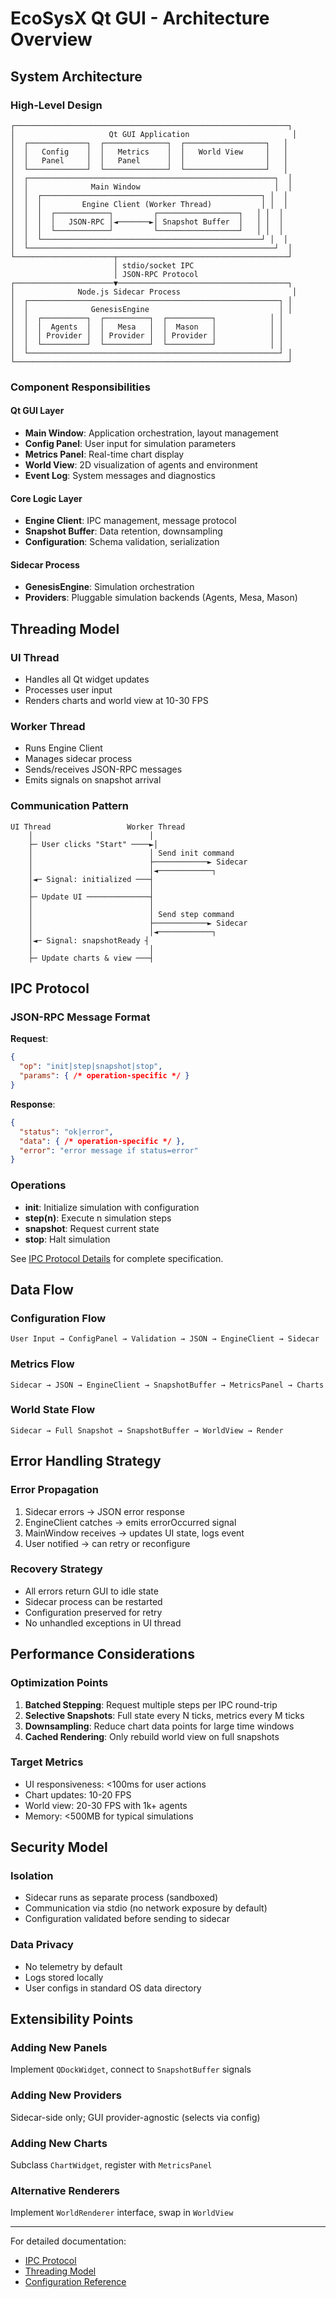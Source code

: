 # EcoSysX Qt GUI - Architecture Overview

## System Architecture

### High-Level Design

```
┌─────────────────────────────────────────────────────────────┐
│                     Qt GUI Application                       │
│  ┌─────────────┐  ┌──────────────┐  ┌──────────────────┐   │
│  │   Config    │  │   Metrics    │  │   World View     │   │
│  │   Panel     │  │   Panel      │  │                  │   │
│  └─────────────┘  └──────────────┘  └──────────────────┘   │
│  ┌───────────────────────────────────────────────────────┐  │
│  │              Main Window                              │  │
│  │  ┌─────────────────────────────────────────────────┐ │  │
│  │  │         Engine Client (Worker Thread)           │ │  │
│  │  │  ┌────────────┐         ┌──────────────────┐   │ │  │
│  │  │  │   JSON-RPC │◄───────►│ Snapshot Buffer  │   │ │  │
│  │  │  └────────────┘         └──────────────────┘   │ │  │
│  │  └─────────────────────────────────────────────────┘ │  │
│  └───────────────────────────────────────────────────────┘  │
└──────────────────────┬──────────────────────────────────────┘
                       │ stdio/socket IPC
                       │ JSON-RPC Protocol
┌──────────────────────▼──────────────────────────────────────┐
│              Node.js Sidecar Process                         │
│  ┌────────────────────────────────────────────────────────┐ │
│  │              GenesisEngine                             │ │
│  │  ┌──────────┐  ┌──────────┐  ┌──────────┐            │ │
│  │  │  Agents  │  │   Mesa   │  │  Mason   │            │ │
│  │  │ Provider │  │ Provider │  │ Provider │            │ │
│  │  └──────────┘  └──────────┘  └──────────┘            │ │
│  └────────────────────────────────────────────────────────┘ │
└─────────────────────────────────────────────────────────────┘
```

### Component Responsibilities

#### Qt GUI Layer
- **Main Window**: Application orchestration, layout management
- **Config Panel**: User input for simulation parameters
- **Metrics Panel**: Real-time chart display
- **World View**: 2D visualization of agents and environment
- **Event Log**: System messages and diagnostics

#### Core Logic Layer
- **Engine Client**: IPC management, message protocol
- **Snapshot Buffer**: Data retention, downsampling
- **Configuration**: Schema validation, serialization

#### Sidecar Process
- **GenesisEngine**: Simulation orchestration
- **Providers**: Pluggable simulation backends (Agents, Mesa, Mason)

## Threading Model

### UI Thread
- Handles all Qt widget updates
- Processes user input
- Renders charts and world view at 10-30 FPS

### Worker Thread
- Runs Engine Client
- Manages sidecar process
- Sends/receives JSON-RPC messages
- Emits signals on snapshot arrival

### Communication Pattern
```
UI Thread                 Worker Thread
    │                          │
    ├─ User clicks "Start" ────►│
    │                          │ Send init command
    │                          ├────────────► Sidecar
    │                          │◄────────────┐
    │◄─ Signal: initialized ───┤
    │                          │
    ├─ Update UI ──────────────┤
    │                          │
    │                          │ Send step command
    │                          ├────────────► Sidecar
    │                          │◄────────────┐
    │◄─ Signal: snapshotReady ┤
    │                          │
    ├─ Update charts & view ───┤
```

## IPC Protocol

### JSON-RPC Message Format

**Request**:
```json
{
  "op": "init|step|snapshot|stop",
  "params": { /* operation-specific */ }
}
```

**Response**:
```json
{
  "status": "ok|error",
  "data": { /* operation-specific */ },
  "error": "error message if status=error"
}
```

### Operations

- **init**: Initialize simulation with configuration
- **step(n)**: Execute n simulation steps
- **snapshot**: Request current state
- **stop**: Halt simulation

See [IPC Protocol Details](ipc_protocol.md) for complete specification.

## Data Flow

### Configuration Flow
```
User Input → ConfigPanel → Validation → JSON → EngineClient → Sidecar
```

### Metrics Flow
```
Sidecar → JSON → EngineClient → SnapshotBuffer → MetricsPanel → Charts
```

### World State Flow
```
Sidecar → Full Snapshot → SnapshotBuffer → WorldView → Render
```

## Error Handling Strategy

### Error Propagation
1. Sidecar errors → JSON error response
2. EngineClient catches → emits errorOccurred signal
3. MainWindow receives → updates UI state, logs event
4. User notified → can retry or reconfigure

### Recovery Strategy
- All errors return GUI to idle state
- Sidecar process can be restarted
- Configuration preserved for retry
- No unhandled exceptions in UI thread

## Performance Considerations

### Optimization Points
1. **Batched Stepping**: Request multiple steps per IPC round-trip
2. **Selective Snapshots**: Full state every N ticks, metrics every M ticks
3. **Downsampling**: Reduce chart data points for large time windows
4. **Cached Rendering**: Only rebuild world view on full snapshots

### Target Metrics
- UI responsiveness: <100ms for user actions
- Chart updates: 10-20 FPS
- World view: 20-30 FPS with 1k+ agents
- Memory: <500MB for typical simulations

## Security Model

### Isolation
- Sidecar runs as separate process (sandboxed)
- Communication via stdio (no network exposure by default)
- Configuration validated before sending to sidecar

### Data Privacy
- No telemetry by default
- Logs stored locally
- User configs in standard OS data directory

## Extensibility Points

### Adding New Panels
Implement `QDockWidget`, connect to `SnapshotBuffer` signals

### Adding New Providers
Sidecar-side only; GUI provider-agnostic (selects via config)

### Adding New Charts
Subclass `ChartWidget`, register with `MetricsPanel`

### Alternative Renderers
Implement `WorldRenderer` interface, swap in `WorldView`

---

For detailed documentation:
- [IPC Protocol](ipc_protocol.md)
- [Threading Model](threading_model.md)
- [Configuration Reference](../CONFIGURATION_REFERENCE.md)
